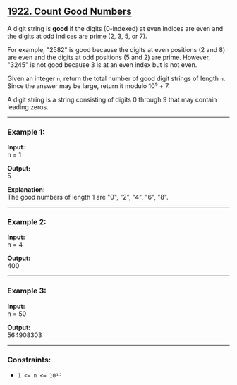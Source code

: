 ## [1922. Count Good Numbers](https://leetcode.com/problems/count-good-numbers/)

A digit string is **good** if the digits (0-indexed) at even indices are even and the digits at odd indices are prime (2, 3, 5, or 7).  

For example, "2582" is good because the digits at even positions (2 and 8) are even and the digits at odd positions (5 and 2) are prime. However, "3245" is not good because 3 is at an even index but is not even.  

Given an integer `n`, return the total number of good digit strings of length `n`. Since the answer may be large, return it modulo 10⁹ + 7.  

A digit string is a string consisting of digits 0 through 9 that may contain leading zeros.  

---

### Example 1:
**Input:**  
n = 1  

**Output:**  
5  

**Explanation:**  
The good numbers of length 1 are "0", "2", "4", "6", "8".  

---

### Example 2:
**Input:**  
n = 4  

**Output:**  
400  

---

### Example 3:
**Input:**  
n = 50  

**Output:**  
564908303  

---

### Constraints:
- `1 <= n <= 10¹⁵`  
